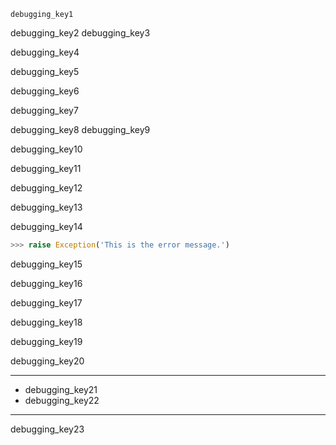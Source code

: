 ```ngMeta
debugging_key1
```

debugging_key2
debugging_key3


debugging_key4


debugging_key5


debugging_key6


debugging_key7


debugging_key8
debugging_key9


debugging_key10


debugging_key11


debugging_key12


debugging_key13


debugging_key14


```python
>>> raise Exception('This is the error message.')
```
debugging_key15


debugging_key16



debugging_key17


debugging_key18


debugging_key19


debugging_key20



****
* debugging_key21
* debugging_key22
****
debugging_key23
